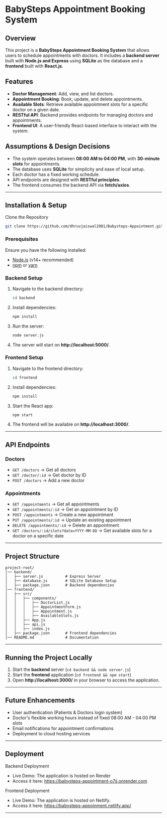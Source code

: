 # BabySteps Appointment Booking System

## Overview
This project is a **BabySteps Appointment Booking System** that allows users to schedule appointments with doctors. It includes a **backend server** built with **Node.js and Express** using **SQLite** as the database and a **frontend** built with **React.js**.

## Features
- **Doctor Management**: Add, view, and list doctors.
- **Appointment Booking**: Book, update, and delete appointments.
- **Available Slots**: Retrieve available appointment slots for a specific doctor on a given date.
- **RESTful API**: Backend provides endpoints for managing doctors and appointments.
- **Frontend UI**: A user-friendly React-based interface to interact with the system.

## Assumptions & Design Decisions
- The system operates between **08:00 AM to 04:00 PM**, with **30-minute slots** for appointments.
- The database uses **SQLite** for simplicity and ease of local setup.
- Each doctor has a fixed working schedule.
- API endpoints are designed with **RESTful principles**.
- The frontend consumes the backend API via **fetch/axios**.

---

## Installation & Setup

Clone the Repository

   ```bash
   git clone https://github.com/dhruvjaiswal2981/Babysteps-Appointment.git
   ```

### Prerequisites
Ensure you have the following installed:
- [Node.js](https://nodejs.org/) (v14+ recommended)
- [npm](https://www.npmjs.com/) or [yarn](https://yarnpkg.com/)

### Backend Setup

1. Navigate to the backend directory:
   ```sh
   cd backend
   ```
2. Install dependencies:
   ```sh
   npm install
   ```
3. Run the server:
   ```sh
   node server.js
   ```
4. The server will start on **http://localhost:5000/**.

### Frontend Setup

1. Navigate to the frontend directory:
   ```sh
   cd frontend
   ```
2. Install dependencies:
   ```sh
   npm install
   ```
3. Start the React app:
   ```sh
   npm start
   ```
4. The frontend will be available on **http://localhost:3000/**.

---

## API Endpoints

### **Doctors**
- `GET /doctors` → Get all doctors
- `GET /doctor/:id` → Get doctor by ID
- `POST /doctors` → Add a new doctor

### **Appointments**
- `GET /appointments` → Get all appointments
- `GET /appointments/:id` → Get an appointment by ID
- `POST /appointments` → Create a new appointment
- `PUT /appointments/:id` → Update an existing appointment
- `DELETE /appointments/:id` → Delete an appointment
- `GET /doctors/:id/slots?date=YYYY-MM-DD` → Get available slots for a doctor on a specific date

---

## Project Structure

```
project-root/
│── backend/
│   ├── server.js          # Express Server
│   ├── database.js        # SQLite Database Setup
│   ├── package.json       # Backend dependencies
│── frontend/
│   ├── src/
│   │   ├── components/
│   │   │   ├── DoctorList.js
│   │   │   ├── AppointmentForm.js
│   │   │   ├── Appointment.js
│   │   │   ├── AvailableSlots.js
│   │   ├── App.js
│   │   ├── api.js
│   │   ├── index.js
│   ├── package.json       # Frontend dependencies
│── README.md              # Documentation
```

---

## Running the Project Locally
1. Start the **backend** server (`cd backend && node server.js`)
2. Start the **frontend** application (`cd frontend && npm start`)
3. Open **http://localhost:3000/** in your browser to access the application.

---

## Future Enhancements
- User authentication (Patients & Doctors login system)
- Doctor's flexible working hours instead of fixed 08:00 AM - 04:00 PM slots
- Email notifications for appointment confirmations
- Deployment to cloud hosting services

---


## Deployment

Backend Deployment
   - Live Demo: The application is hosted on Render
   - Access it here: https://babysteps-appointment-o7ij.onrender.com

Frontend Deployment
   - Live Demo: The application is hosted on Netlify.
   - Access it here: https://babysteps-appoinment.netlify.app/
---